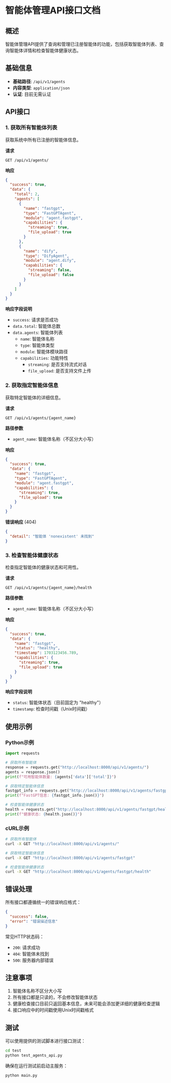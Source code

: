 # 智能体管理API接口文档

## 概述

智能体管理API提供了查询和管理已注册智能体的功能，包括获取智能体列表、查询智能体详情和检查智能体健康状态。

## 基础信息

- **基础路径**: `/api/v1/agents`
- **内容类型**: `application/json`
- **认证**: 目前无需认证

## API接口

### 1. 获取所有智能体列表

获取系统中所有已注册的智能体信息。

**请求**
```http
GET /api/v1/agents/
```

**响应**
```json
{
  "success": true,
  "data": {
    "total": 2,
    "agents": [
      {
        "name": "fastgpt",
        "type": "FastGPTAgent",
        "module": "agent.fastgpt",
        "capabilities": {
          "streaming": true,
          "file_upload": true
        }
      },
      {
        "name": "dify",
        "type": "DifyAgent",
        "module": "agent.dify",
        "capabilities": {
          "streaming": false,
          "file_upload": false
        }
      }
    ]
  }
}
```

**响应字段说明**
- `success`: 请求是否成功
- `data.total`: 智能体总数
- `data.agents`: 智能体列表
  - `name`: 智能体名称
  - `type`: 智能体类型
  - `module`: 智能体模块路径
  - `capabilities`: 功能特性
    - `streaming`: 是否支持流式对话
    - `file_upload`: 是否支持文件上传

### 2. 获取指定智能体信息

获取特定智能体的详细信息。

**请求**
```http
GET /api/v1/agents/{agent_name}
```

**路径参数**
- `agent_name`: 智能体名称（不区分大小写）

**响应**
```json
{
  "success": true,
  "data": {
    "name": "fastgpt",
    "type": "FastGPTAgent",
    "module": "agent.fastgpt",
    "capabilities": {
      "streaming": true,
      "file_upload": true
    }
  }
}
```

**错误响应** (404)
```json
{
  "detail": "智能体 'nonexistent' 未找到"
}
```

### 3. 检查智能体健康状态

检查指定智能体的健康状态和可用性。

**请求**
```http
GET /api/v1/agents/{agent_name}/health
```

**路径参数**
- `agent_name`: 智能体名称（不区分大小写）

**响应**
```json
{
  "success": true,
  "data": {
    "name": "fastgpt",
    "status": "healthy",
    "timestamp": 1703123456.789,
    "capabilities": {
      "streaming": true,
      "file_upload": true
    }
  }
}
```

**响应字段说明**
- `status`: 智能体状态（目前固定为 "healthy"）
- `timestamp`: 检查时间戳（Unix时间戳）

## 使用示例

### Python示例

```python
import requests

# 获取所有智能体
response = requests.get("http://localhost:8000/api/v1/agents/")
agents = response.json()
print(f"可用智能体数量: {agents['data']['total']}")

# 获取特定智能体信息
fastgpt_info = requests.get("http://localhost:8000/api/v1/agents/fastgpt")
print(f"FastGPT信息: {fastgpt_info.json()}")

# 检查智能体健康状态
health = requests.get("http://localhost:8000/api/v1/agents/fastgpt/health")
print(f"健康状态: {health.json()}")
```

### cURL示例

```bash
# 获取所有智能体
curl -X GET "http://localhost:8000/api/v1/agents/"

# 获取特定智能体信息
curl -X GET "http://localhost:8000/api/v1/agents/fastgpt"

# 检查智能体健康状态
curl -X GET "http://localhost:8000/api/v1/agents/fastgpt/health"
```

## 错误处理

所有接口都遵循统一的错误响应格式：

```json
{
  "success": false,
  "error": "错误描述信息"
}
```

常见HTTP状态码：
- `200`: 请求成功
- `404`: 智能体未找到
- `500`: 服务器内部错误

## 注意事项

1. 智能体名称不区分大小写
2. 所有接口都是只读的，不会修改智能体状态
3. 健康检查接口目前只返回基本信息，未来可能会添加更详细的健康检查逻辑
4. 接口响应中的时间戳使用Unix时间戳格式

## 测试

可以使用提供的测试脚本进行接口测试：

```bash
cd test
python test_agents_api.py
```

确保在运行测试前启动主服务：

```bash
python main.py
```
